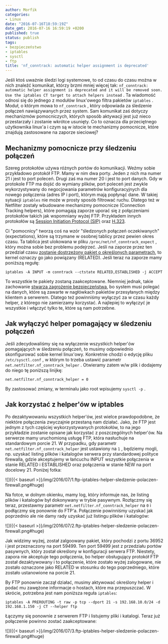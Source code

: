 ```yaml
---
author: Morfik
categories:
- Linux
date: "2016-07-16T18:59:19Z"
date_gmt: 2016-07-16 16:59:19 +0200
published: true
status: publish
tags:
- bezpieczeństwo
- iptables
- sysctl
- ftp
title: 'nf_conntrack: automatic helper assignment is deprecated'
---
```


Jeśli ktoś uważnie śledzi logi systemowe, to od czasu do czasu można w nich znaleźć komunikat,
którzy brzmi mniej więcej tak: `nf_conntrack: automatic helper assignment is deprecated and it will
be removed soon. Use the iptables CT target to attach helpers instead` . Ta wiadomość odnosi się do
jednego z modułów linux'owego filtra pakietów `iptables` . Moduł, o którym mowa to `nf_conntrack` ,
który odpowiada za śledzenie połączeń nawiązywanych przez system. Sam komunikat zaś dotyczy
mechanizmów pomocniczych, których sposób aktywacji jest już nieco przestarzały i zostanie wkrótce
usunięty. Co to oznacza dla przeciętnego użytkownika linux'a i czym są w istocie te mechanizmy
pomocnicze, które znajdują zastosowane na zaporze sieciowej?

<!--more-->
## Mechanizmy pomocnicze przy śledzeniu połączeń

Szereg protokołów używa różnych portów do komunikacji. Weźmy sobie przykładowo protokół FTP. Mamy w
nim dwa porty. Jeden z nich ma numer 21 i jest to port poleceń. Drugi zaś ma numer 20 i jest to port
danych. Gdy w protokole FTP ma dojść do wymiany plików, port poleceń jest zwykle wykorzystywany do
negocjowania parametrów konfiguracyjnych dla nowego połączenia (adres IP i port), którym mają
popłynąć dane. W takiej sytuacji `iptables` nie może w prosty sposób filtrować ruchu. Dlatego też
w Netfilter zostały wbudowane mechanizmy pomocnicze (Connection Tracking helpers), które pomagają
zaporze uporać się z połączeniami protokołów takich jak wspomniany wyżej FTP. Przykładem innych
protokołów są [Session Initiation Protocol
(SIP)](https://pl.wikipedia.org/wiki/Session_Initiation_Protocol) oraz
[H.323](https://pl.wikipedia.org/wiki/H.323).

Ci "pomocnicy" tworzą coś na wzór "śledzonych połączeń oczekiwanych" (expectations), które są
trzymane w osobnej tablicy przez pewien okres czasu. Ta tablica jest ulokowana w pliku
`/proc/net/nf_conntrack_expect` , który można sobie bez problemu podejrzeć. Jeśli na zaporze przez
ten przedział czasu [zostanie dostrzeżony pakiet o określonych
parametrach](https://www.frozentux.net/iptables-tutorial/chunkyhtml/x1703.html), to kernel oznaczy
go jako powiązany (RELATED). Jeśli teraz na zaporze mamy poniższą regułę:

    iptables -A INPUT -m conntrack --ctstate RELATED,ESTABLISHED -j ACCEPT

To wszystkie te pakiety zostaną zaakceptowane. Niemniej jednak, takie zachowanie [stwarza zagrożenie
bezpieczeństwa](https://home.regit.org/netfilter-en/secure-use-of-helpers/), bo system musi polegać
na danych, które są zawarte w nagłówkach pakietów przesyłanych między klientem a serwerem. Dlatego
też powinniśmy wyłączyć za w czasu każdy helper, z którego nie zamierzamy korzystać. A najlepiej to
wyłączyć je wszystkie i włączyć tylko te, które są nam potrzebne.

## Jak wyłączyć helper pomagający w śledzeniu połączeń

Jeśli zdecydowaliśmy się na wyłączenie wszystkich helper'ów pomagających w śledzeniu połączeń, to
musimy odpowiednio skonfigurować sobie kernel linux'owy. Konkretnie chodzi o edycję pliku
`/etc/sysctl.conf` , w którym to trzeba ustawić parametr `net.netfilter.nf_conntrack_helper` .
Otwieramy zatem w/w plik i dodajemy do niego tę poniższą linijkę:

    net.netfilter.nf_conntrack_helper = 0

By zastosować zmiany, w terminalu jako root wpisujemy `sysctl -p` .

## Jak korzystać z helper'ów w iptables

Po dezaktywowaniu wszystkich helper'ów, jest wielce prawdopodobne, że niektóre połączenia zwyczajnie
przestaną nam działać. Jako, że FTP jest jednym z tych częściej wykorzystywanych protokołów, to na
jego przykładzie zostanie opisane jak korzystać z poszczególnych helper'ów. Na serwerze mamy
uruchomioną usługę FTP, która nasłuchuje na standardowym porcie 21. W przypadku, gdy parametr
`net.netfilter.nf_conntrack_helper` jest ustawiony na `1` , będziemy mogli, np. uzyskać listing
plików i katalogów serwera przy standardowej polityce firewalla, gdzie akceptujemy w łańcuchu INPUT
wszystkie połączenia w stanie RELATED i ESTABLISHED oraz połączenia w stanie NEW na port docelowy
21. Poniżej fotka:

![]({{< baseurl >}}/img/2016/07/1.ftp-iptables-helper-sledzenie-polaczen-firewall.png#huge)

Na fotce, w dolnym okienku, mamy log, który informuje nas, że listing plików i katalogów był
dokonywany w trybie pasywnym. Rozłączmy się teraz, przestawmy parametr
`net.netfilter.nf_conntrack_helper` na `0` i podłączmy się ponownie do FTP'a. Połączenie powinniśmy
uzyskać jak poprzednio ale nie damy rady uzyskać już listingu plików i katalogów:

![]({{< baseurl >}}/img/2016/07/2.ftp-iptables-helper-sledzenie-polaczen-firewall.png#huge)

Jak widzimy wyżej, został zalgoowany pakiet, który pochodzi z portu 36952 i jest przeznaczony na
port 59499. Ten port 59499 jest z przedziału portów pasywnych, który został określony w konfiguracji
serwera FTP. Niestety, zapora nie akceptuje tego połączenia, bo helper obsługujący protokół FTP
został dezaktywowany i to połączenie, które zostało wyżej zalogowane, nie zostało oznaczone jako
RELATED w stosunku do tego poprzedniego, które zostało ustanowione na porcie 21.

By FTP ponownie zaczął działać, musimy aktywować określony helper i podać mu zawężone informacje o
hostach, które ma przepuszczać. W skrócie, potrzebna jest nam poniższa reguła
    `iptables`:

    iptables -A PREROUTING -t raw -p tcp --dport 21 -s 192.168.10.0/24 -d 192.168.1.150 -j CT --helper ftp

Łączymy się ponownie z serwerem FTP i listujemy pliki i katalogi. Teraz już połączenie powinno
zostać zaakceptowane:

![]({{< baseurl >}}/img/2016/07/3.ftp-iptables-helper-sledzenie-polaczen-firewall.png#huge)
